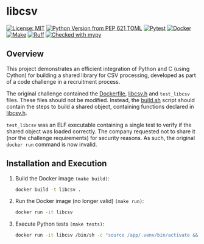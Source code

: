 # libcsv

[![License: MIT](https://img.shields.io/badge/License-MIT-yellow.svg)](https://opensource.org/licenses/MIT)
[![Python Version from PEP 621 TOML](https://img.shields.io/python/required-version-toml?tomlFilePath=https%3A%2F%2Fraw.githubusercontent.com%2FGuilhermeCAz%2Fshurl_django%2Fmain%2Fpyproject.toml&logo=python&label=Python)](https://www.python.org/downloads/)
[![Pytest](https://img.shields.io/badge/pytest-white?logo=pytest&logoColor=%230A9EDC)](https://github.com/pytest-dev/pytest)
[![Docker](https://img.shields.io/badge/Docker-%232496ED?logo=docker&logoColor=white)](https://www.docker.com/)
[![Make](https://img.shields.io/badge/Make-%236D00CC?logo=make)](https://www.gnu.org/software/make/)
[![Ruff](https://img.shields.io/endpoint?url=https://raw.githubusercontent.com/astral-sh/ruff/main/assets/badge/v2.json)](https://github.com/astral-sh/ruff)
[![Checked with mypy](https://www.mypy-lang.org/static/mypy_badge.svg)](https://mypy-lang.org/)

## Overview

This project demonstrates an efficient integration of Python and C (using Cython) for building a shared library for CSV processing, developed as part of a code challenge in a recruitment process.

The original challenge contained the [Dockerfile](Dockerfile), [libcsv.h](libcsv.h) and `test_libcsv` files. These files should not be modified. Instead, the [build.sh](build.sh) script should contain the steps to build a shared object, containing functions declared in [libcsv.h](libcsv.h).

`test_libcsv` was an ELF executable containing a single test to verify if the shared object was loaded correctly. The company requested not to share it (nor the challenge requirements) for security reasons. As such, the original `docker run` command is now invalid.

## Installation and Execution

1. Build the Docker image `(make build)`:

   ```bash
   docker build -t libcsv .
   ```

2. Run the Docker image (no longer valid) `(make run)`:

   ```bash
   docker run -it libcsv
   ```

3. Execute Python tests `(make tests)`:

   ```bash
   docker run -it libcsv /bin/sh -c "source /app/.venv/bin/activate && pytest"
   ```
